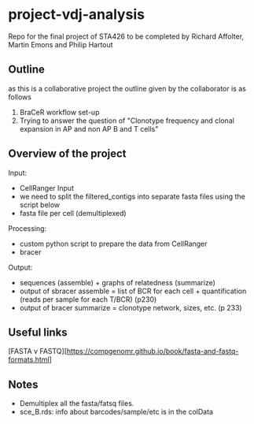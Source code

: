 # project-vdj-analysis
Repo for the final project of STA426 to be completed by Richard Affolter, Martin Emons and Philip Hartout

## Outline
as this is a collaborative project the outline given by the collaborator is as follows

1. BraCeR workflow set-up
2. Trying to answer the question of "Clonotype frequency and clonal expansion in AP and non AP B and T cells"


## Overview of the project

Input:
- CellRanger Input
- we need to split the filtered_contigs into separate fasta files using the script below
- fasta file per cell (demultiplexed)

Processing:
- custom python script to prepare the data from CellRanger
- bracer

Output:
- sequences (assemble) + graphs of relatedness (summarize)
- output of sbracer assemble = list of BCR for each cell + quantification (reads per sample for each T/BCR) (p230)
- output of bracer summarize = clonotype network, sizes, etc. (p 233)


## Useful links
[FASTA v FASTQ][https://compgenomr.github.io/book/fasta-and-fastq-formats.html]


## Notes
- Demultiplex all the fasta/fatsq files.
- sce_B.rds: info about barcodes/sample/etc is in the colData
